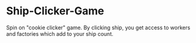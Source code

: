 # Ship-Clicker-Game
Spin on "cookie clicker" game. By clicking ship, you get access to workers and factories which add to your ship count.
